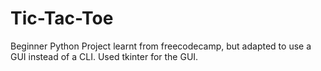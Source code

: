 # Tic-Tac-Toe

Beginner Python Project learnt from freecodecamp, but adapted to use a GUI instead of a CLI. Used tkinter for the GUI.
